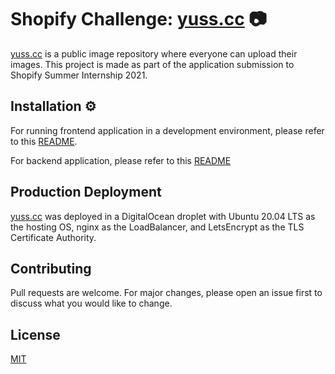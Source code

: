 # Shopify Challenge: [yuss.cc](https://yuss.cc) 📷

[yuss.cc](https://yuss.cc) is a public image repository where everyone can upload their images. This project is made as part of the application submission to Shopify Summer Internship 2021.

## Installation ⚙️

For running frontend application in a development environment, please refer to this [README](https://github.com/hongthang152/shopify-challenge-frontend/tree/2a0602d08bd1e421122eb5e46904fc1ffb3c0453). 

For backend application, please refer to this [README](https://github.com/hongthang152/shopify-challenge-backend/tree/bcd511d2280f47dc0ab57206f7a888bad613fb4c)

## Production Deployment

[yuss.cc](https://yuss.cc) was deployed in a DigitalOcean droplet with Ubuntu 20.04 LTS as the hosting OS, nginx as the LoadBalancer, and LetsEncrypt as the TLS Certificate Authority. 

## Contributing
Pull requests are welcome. For major changes, please open an issue first to discuss what you would like to change.

## License
[MIT](https://choosealicense.com/licenses/mit/)